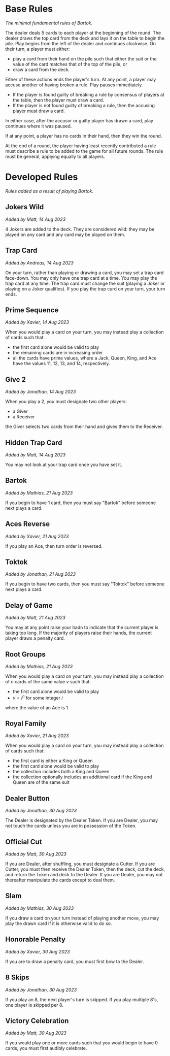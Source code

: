 # Base Rules

_The minimal fundamental rules of Bartok._

The dealer deals 5 cards to each player at the beginning of the round.
The dealer draws the top card from the deck and lays it on the table to begin the pile.
Play begins from the left of the dealer and continues clockwise.
On their turn, a player must either:
- play a card from their hand on the pile such that either the suit or the value of the card matches that of the top of the pile, or
- draw a card from the deck.

Either of these actions ends the player's turn.
At any point, a player may accuse another of having broken a rule. Play pauses immediately.
- If the player is found guilty of breaking a rule by consensus of players at the table, then the player must draw a card.
- If the player is not found guilty of breaking a rule, then the accusing player must draw a card.

In either case, after the accusor or guilty player has drawn a card, play continues where it was paused.

If at any point, a player has no cards in their hand, then they win the round.

At the end of a round, the player having least recently contributed a rule must describe a rule to be added to the game for all future rounds.
The rule must be general, applying equally to all players.

# Developed Rules

_Rules added as a result of playing Bartok._

## Jokers Wild
_Added by Matt, 14 Aug 2023_

4 Jokers are added to the deck.
They are considered wild:
they may be played on any card and any card may be played on them.

## Trap Card
_Added by Andreas, 14 Aug 2023_

On your turn, rather than playing or drawing a card, you may set a trap card face-down.
You may only have one trap card at a time.
You may play the trap card at any time.
The trap card must change the suit (playing a Joker or playing on a Joker qualifies).
If you play the trap card on your turn, your turn ends.

## Prime Sequence
_Added by Xavier, 14 Aug 2023_

When you would play a card on your turn,
you may instead play a collection of cards such that:
- the first card alone would be valid to play
- the remaining cards are in increasing order
- all the cards have prime values, where a Jack, Queen, King, and Ace have the values 11, 12, 13, and 14, respectively.

## Give 2
_Added by Jonathan, 14 Aug 2023_

When you play a 2, you must designate two other players:
- a Giver
- a Receiver

the Giver selects two cards from their hand and gives them to the Receiver.

## Hidden Trap Card
_Added by Matt, 14 Aug 2023_

You may not look at your trap card once you have set it.

## Bartok
_Added by Mathias, 21 Aug 2023_

If you begin to have 1 card, then you must say "Bartok" before someone next plays a card.

## Aces Reverse
_Added by Xavier, 21 Aug 2023_

If you play an Ace, then turn order is reversed.

## Toktok
_Added by Jonathan, 21 Aug 2023_

If you begin to have two cards, then you must say "Toktok" before someone next plays a card.

## Delay of Game
_Added by Matt, 21 Aug 2023_

You may at any point raise your hadn to indicate that the current player is taking too long.
If the majority of players raise their hands, the current player draws a penalty card.

## Root Groups
_Added by Mathias, 21 Aug 2023_

When you would play a card on your turn,
you may instead play a collection of $n$ cards of the same value $v$ such that:
- the first card alone would be valid to play
- $v = i^n$ for some integer $i$

where the value of an Ace is 1.

## Royal Family
_Added by Xavier, 21 Aug 2023_

When you would play a card on your turn,
you may instead play a collection of cards such that:
- the first card is either a King or Queen
- the first card alone would be valid to play
- the collection includes both a King and Queen
- the collection optionally includes an additional card if the King and Queen are of the same suit

## Dealer Button
_Added by Jonathan, 30 Aug 2023_

The Dealer is designated by the Dealer Token.
If you are Dealer, you may not touch the cards unless you are in possession of the Token.

## Official Cut
_Added by Matt, 30 Aug 2023_

If you are Dealer, after shuffling, you must designate a Cutter.
If you are Cutter, you must then receive the Dealer Token, then the deck,
cut the deck, and return the Token and deck to the Dealer.
If you are Dealer, you may not thereafter manipulate the cards except to deal them.

## Slam
_Added by Mathias, 30 Aug 2023_

If you draw a card on your turn instead of playing another move,
you may play the drawn card if it is otherwise valid to do so.

## Honorable Penalty
_Added by Xavier, 30 Aug 2023_

If you are to draw a penalty card,
you must first bow to the Dealer.

## 8 Skips
_Added by Jonathan, 30 Aug 2023_

If you play an 8, the next player's turn is skipped.
If you play multiple 8's, one player is skipped per 8.

## Victory Celebration
_Added by Matt, 30 Aug 2023_

If you would play one or more cards such that you would begin to have 0 cards,
you must first audibly celebrate.

